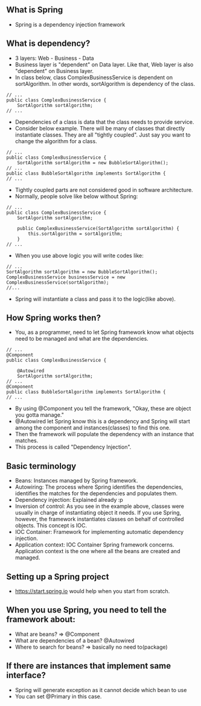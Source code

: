 ## What is Spring

- Spring is a dependency injection framework

## What is dependency?

- 3 layers: Web - Business - Data
- Business layer is "dependent" on Data layer. Like that, Web layer is also "dependent" on Business layer.
- In class below, class ComplexBusinessService is dependent on sortAlgorithm. In other words, sortAlgorithm is dependency of the class.
```
// ...
public class ComplexBusinessService {
    SortAlgorithm sortAlgorithm;
// ...
```
- Dependencies of a class is data that the class needs to provide service.
- Consider below example. There will be many of classes that directly instantiate classes. They are all "tightly coupled". Just say you want to change the algorithm for a class.
```
// ...
public class ComplexBusinessService {
    SortAlgorithm sortAlgorithm = new BubbleSortAlgorithm();
// ...
public class BubbleSortAlgorithm implements SortAlgorithm {
// ...
```
- Tightly coupled parts are not considered good in software architecture.
- Normally, people solve like below without Spring:
```
// ...
public class ComplexBusinessService {
    SortAlgorithm sortAlgorithm;

    public ComplexBusinessService(SortAlgorithm sortAlgorithm) {
        this.sortAlgorithm = sortAlgorithm;
    }
// ...
```
- When you use above logic you will write codes like:
```
// ...
SortAlgorithm sortAlgorithm = new BubbleSortAlgorithm();
ComplexBusinessService businessService = new ComplexBusinessService(sortAlgorithm);
//...
```
- Spring will instantiate a class and pass it to the logic(like above).

## How Spring works then?

- You, as a programmer, need to let Spring framework know what objects need to be managed and what are the dependencies.
```
// ...
@Component
public class ComplexBusinessService {

    @Autowired
    SortAlgorithm sortAlgorithm;
// ...
@Component
public class BubbleSortAlgorithm implements SortAlgorithm {
// ...
```
- By using @Component you tell the framework, "Okay, these are object you gotta manage."
- @Autowired let Spring know this is a dependency and Spring will start among the component and instances(classes) to find this one.
- Then the framework will populate the dependency with an instance that matches.
- This process is called "Dependency Injection".

## Basic terminology

- Beans: Instances managed by Spring framework.
- Autowiring: The process where Spring identifies the dependencies, identifies the matches for the dependencies and populates them.
- Dependency injection: Explained already :p
- Inversion of control: As you see in the example above, classes were usually in charge of instantiating object it needs. If you use Spring, however, the framework instantiates classes on behalf of controlled objects. This concept is IOC.
- IOC Container: Framework for implementing automatic dependency injection.
- Application context: IOC Container Spring framework concerns. Application context is the one where all the beans are created and managed.

## Setting up a Spring project

- https://start.spring.io would help when you start from scratch.

## When you use Spring, you need to tell the framework about:

- What are beans? => @Component
- What are dependencies of a bean? @Autowired
- Where to search for beans? => basically no need to(package)

## If there are instances that implement same interface?

- Spring will generate exception as it cannot decide which bean to use
- You can set @Primary in this case.